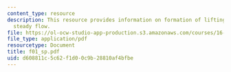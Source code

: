 ```yaml
---
content_type: resource
description: This resource provides information on formation of lifting flow and established
  steady flow.
file: https://ol-ocw-studio-app-production.s3.amazonaws.com/courses/16-01-unified-engineering-i-ii-iii-iv-fall-2005-spring-2006/d608811c5c62f1d00c9b28810af4bfbe_f01_sp.pdf
file_type: application/pdf
resourcetype: Document
title: f01_sp.pdf
uid: d608811c-5c62-f1d0-0c9b-28810af4bfbe
---
```

